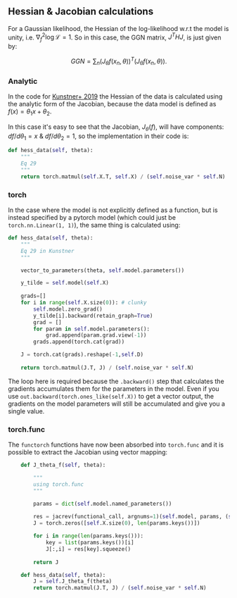 ## Hessian & Jacobian calculations

For a Gaussian likelihood, the Hessian of the log-likelihood w.r.t the model is unity, i.e. $\nabla_f^2 \log \mathcal{L} = 1$. So in this case, the GGN matrix, $J^T H J$, is just given by:

$$
GGN = \sum_n (J_{\theta} f(x_n, \theta))^T (J_{\theta} f(x_n, \theta)).
$$

### Analytic

In the code for [Kunstner+ 2019]() the Hessian of the data is calculated using the analytic form of the Jacobian, because the data model is defined as $f(x) = \theta_1 x + \theta_2$.

In this case it's easy to see that the Jacobian, $J_{\theta}(f)$, will have components: $df/d\theta_1 = x$ & $df/d\theta_2 = 1$, so the implementation in their code is:

```python
def hess_data(self, theta):
    """
    Eq 29
    """
    return torch.matmul(self.X.T, self.X) / (self.noise_var * self.N)
```

### torch

In the case where the model is not explicitly defined as a function, but is instead specified by a pytorch model (which could just be `torch.nn.Linear(1, 1)`), the same thing is calculated using:

```python
def hess_data(self, theta):
    """
    Eq 29 in Kunstner
    """

    vector_to_parameters(theta, self.model.parameters())

    y_tilde = self.model(self.X)
		
    grads=[]
    for i in range(self.X.size(0)): # clunky
        self.model.zero_grad()
        y_tilde[i].backward(retain_graph=True)
        grad = []
        for param in self.model.parameters():
            grad.append(param.grad.view(-1))
        grads.append(torch.cat(grad))

    J = torch.cat(grads).reshape(-1,self.D)
		
    return torch.matmul(J.T, J) / (self.noise_var * self.N)
```

The loop here is required because the `.backward()` step that calculates the gradients accumulates them for the parameters in the model. Even if you use `out.backward(torch.ones_like(self.X))` to get a vector output, the gradients on the model parameters will still be accumulated and give you a single value. 

### torch.func

The `functorch` functions have now been absorbed into `torch.func` and it is possible to extract the Jacobian using vector mapping:

```python
	def J_theta_f(self, theta):

		"""
		using torch.func
		"""

		params = dict(self.model.named_parameters())
		
		res = jacrev(functional_call, argnums=1)(self.model, params, (self.X,)) # returns dict
		J = torch.zeros([self.X.size(0), len(params.keys())])

		for i in range(len(params.keys())):
			key = list(params.keys())[i]
			J[:,i] = res[key].squeeze()
		
		return J

	def hess_data(self, theta):
		J = self.J_theta_f(theta)
		return torch.matmul(J.T, J) / (self.noise_var * self.N)
```
